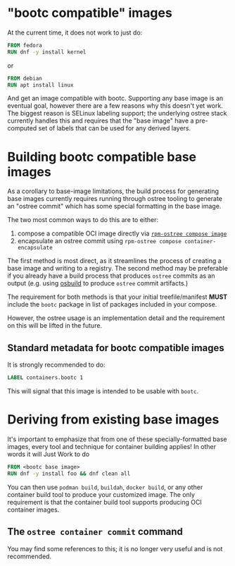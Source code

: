 # "bootc compatible" images

At the current time, it does not work to just do:

```Dockerfile
FROM fedora
RUN dnf -y install kernel
```

or

```Dockerfile
FROM debian
RUN apt install linux
```

And get an image compatible with bootc.  Supporting any base image
is an eventual goal, however there are a few reasons why
this doesn't yet work.  The biggest reason is SELinux
labeling support; the underlying ostree stack currently
handles this and requires that the "base image"
have a pre-computed set of labels that can be used
for any derived layers.

# Building bootc compatible base images

As a corollary to base-image limitations, the build process
for generating base images currently requires running
through ostree tooling to generate an "ostree commit"
which has some special formatting in the base image.

The two most common ways to do this are to either:

  1. compose a compatible OCI image directly via [`rpm-ostree compose image`](https://coreos.github.io/rpm-ostree/container/#creating-base-images)
  1. encapsulate an ostree commit using `rpm-ostree compose container-encapsulate`

The first method is most direct, as it streamlines the process of
creating a base image and writing to a registry. The second method
may be preferable if you already have a build process that produces `ostree`
commits as an output (e.g. using [osbuild](https://www.osbuild.org/guides/image-builder-on-premises/building-ostree-images.html)
to produce `ostree` commit artifacts.)

The requirement for both methods is that your initial treefile/manifest
**MUST** include the `bootc` package in list of packages included in your compose.

However, the ostree usage is an implementation detail
and the requirement on this will be lifted in the future.

## Standard metadata for bootc compatible images

It is strongly recommended to do:

```dockerfile
LABEL containers.bootc 1
```

This will signal that this image is intended to be usable with `bootc`.

# Deriving from existing base images

It's important to emphasize that from one
of these specially-formatted base images, every
tool and technique for container building applies!
In other words it will Just Work to do

```Dockerfile
FROM <bootc base image>
RUN dnf -y install foo && dnf clean all
```

You can then use `podman build`, `buildah`, `docker build`, or any other container
build tool to produce your customized image. The only requirement is that the
container build tool supports producing OCI container images.

## The `ostree container commit` command

You may find some references to this; it is no longer very useful
and is not recommended.

